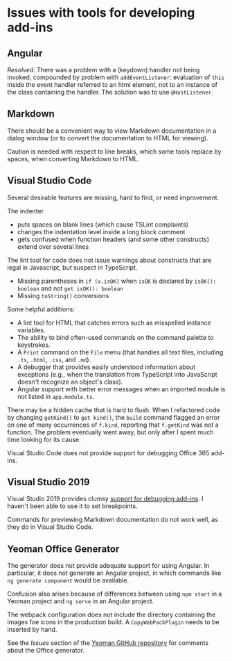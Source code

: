 # Issues with tools for developing add-ins

## Angular

_Resolved_.  There was a problem with a (keydown) handler not being invoked, compounded by problem with `addEventListener`: evaluation of `this` inside the event handler referred to an html element, not to an instance of the class containing the handler.  The solution was to use `@HostListener`.

## Markdown

There should be a convenient way to view Markdown documentation in a dialog window (or to convert the documentation to HTML for viewing).

Caution is needed with respect to line breaks, which some tools replace by spaces, when converting Markdown to HTML.

## Visual Studio Code

Several desirable features are missing, hard to find, or need improvement.

The indenter

- puts spaces on blank lines (which cause TSLint complaints)
- changes the indentation level inside a long block comment
- gets confused when function headers (and some other constructs) extend over several lines

The lint tool for code does not issue warnings about constructs that are legal in Javascript, but suspect in TypeScript.

- Missing parentheses in `if (x.isOK)` when `isOK` is declared by `isOK(): boolean` and not `get isOK(): boolean`
- Missing `toString()` conversions

Some helpful additions:

- A lint tool for HTML that catches errors such as misspelled instance variables.
- The ability to bind often-used commands on the command palette to keystrokes.
- A `Print` command on the `File` menu (that handles all text files, including `.ts`, `.html`, `.css`, and `.md`).
- A debugger that provides easily understood information about exceptions (e.g., when the translation from TypeScript into JavaScript doesn't recognize an object's class).
- Angular support with better error messages when an imported module is not listed in `app.module.ts`.

There may be a hidden cache that is hard to flush.  When I refactored code by changing `getKind()` to `get kind()`, the `build` command flagged an error on one of many occurrences of `f.kind`, reporting that `f.getKind` was not a function.  The problem eventually went away, but only after I spent much time looking for its cause.

Visual Studio Code does not provide support for debugging Office 365 add-ins.

## Visual Studio 2019

Visual Studio 2019 provides clumsy [support for debugging add-ins](https://visualstudio.microsoft.com/vs/features/debugging-and-diagnostics/).  I haven't been able to use it to set breakpoints.

Commands for previewing Markdown documentation do not work well, as they do in Visual Studio Code.

## Yeoman Office Generator

The generator does not provide adequate support for using Angular.  In particular, it does not generate an Angular project, in which commands like `ng generate component` would be available.

Confusion also arises because of differences between using `npm start` in a Yeoman project and `ng serve` in an Angular project.

The webpack configuration does not include the directory containing the images foe icons in the production build.  A `CopyWebPackPlugin` needs to be inserted by hand.

See the *Issues* section of the [Yeoman GitHub repository](https://github.com/OfficeDev/generator-office) for comments about the Office generator.
